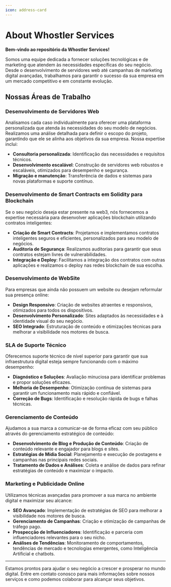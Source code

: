 ```yaml
---
icon: address-card
---
```


# About Whostler Services

**Bem-vindo ao repositório da Whostler Services!**

Somos uma equipe dedicada a fornecer soluções tecnológicas e de marketing que atendem às necessidades específicas do seu negócio. Desde o desenvolvimento de servidores web até campanhas de marketing digital avançadas, trabalhamos para garantir o sucesso da sua empresa em um mercado competitivo e em constante evolução.

## Nossas Áreas de Trabalho

### Desenvolvimento de Servidores Web

Analisamos cada caso individualmente para oferecer uma plataforma personalizada que atenda às necessidades do seu modelo de negócios. Realizamos uma análise detalhada para definir o escopo do projeto, garantindo que ele se alinha aos objetivos da sua empresa. Nossa expertise inclui:

* **Consultoria personalizada**: Identificação das necessidades e requisitos técnicos.
* **Desenvolvimento escalável**: Construção de servidores web robustos e escaláveis, otimizados para desempenho e segurança.
* **Migração e manutenção**: Transferência de dados e sistemas para novas plataformas e suporte contínuo.

### Desenvolvimento de Smart Contracts em Solidity para Blockchain

Se o seu negócio deseja estar presente na web3, nós fornecemos a expertise necessária para desenvolver aplicações blockchain utilizando contratos inteligentes:

* **Criação de Smart Contracts**: Projetamos e implementamos contratos inteligentes seguros e eficientes, personalizados para seu modelo de negócios.
* **Auditoria de Segurança**: Realizamos auditorias para garantir que seus contratos estejam livres de vulnerabilidades.
* **Integração e Deploy**: Facilitamos a integração dos contratos com outras aplicações e realizamos o deploy nas redes blockchain de sua escolha.

### Desenvolvimento de WebSite

Para empresas que ainda não possuem um website ou desejam reformular sua presença online:

* **Design Responsivo**: Criação de websites atraentes e responsivos, otimizados para todos os dispositivos.
* **Desenvolvimento Personalizado**: Sites adaptados às necessidades e à identidade visual do seu negócio.
* **SEO Integrado**: Estruturação de conteúdo e otimizações técnicas para melhorar a visibilidade nos motores de busca.

### SLA de Suporte Técnico

Oferecemos suporte técnico de nível superior para garantir que sua infraestrutura digital esteja sempre funcionando com o máximo desempenho:

* **Diagnóstico e Soluções**: Avaliação minuciosa para identificar problemas e propor soluções eficazes.
* **Melhoria de Desempenho**: Otimização contínua de sistemas para garantir um funcionamento mais rápido e confiável.
* **Correção de Bugs**: Identificação e resolução rápida de bugs e falhas técnicas.

### Gerenciamento de Conteúdo

Ajudamos a sua marca a comunicar-se de forma eficaz com seu público através do gerenciamento estratégico de conteúdo:

* **Desenvolvimento de Blog e Produção de Conteúdo**: Criação de conteúdo relevante e engajador para blogs e sites.
* **Estratégias de Mídia Social**: Planejamento e execução de postagens e campanhas nas principais redes sociais.
* **Tratamento de Dados e Análises**: Coleta e análise de dados para refinar estratégias de conteúdo e maximizar o impacto.

### Marketing e Publicidade Online

Utilizamos técnicas avançadas para promover a sua marca no ambiente digital e maximizar seu alcance:

* **SEO Avançado**: Implementação de estratégias de SEO para melhorar a visibilidade nos motores de busca.
* **Gerenciamento de Campanhas**: Criação e otimização de campanhas de tráfego pago.
* **Prospecção de Influenciadores**: Identificação e parceria com influenciadores relevantes para o seu nicho.
* **Análises de Tendências**: Monitoramento de comportamentos, tendências de mercado e tecnologias emergentes, como Inteligência Artificial e chatbots.

***

Estamos prontos para ajudar o seu negócio a crescer e prosperar no mundo digital. Entre em contato conosco para mais informações sobre nossos serviços e como podemos colaborar para alcançar seus objetivos.
